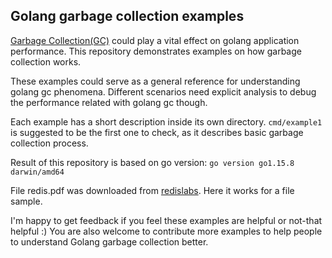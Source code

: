 ## Golang garbage collection examples

[Garbage Collection(GC)](https://en.wikipedia.org/wiki/Garbage_collection_(computer_science)) could play a vital effect on golang application performance. This repository demonstrates examples on how garbage collection works.

These examples could serve as a general reference for understanding golang gc phenomena. Different scenarios need explicit analysis to debug the performance related with golang gc though.

Each example has a short description inside its own directory. `cmd/example1` is suggested to be the first one to check, as it describes basic garbage collection process.

Result of this repository is based on go version: `go version go1.15.8 darwin/amd64`

File redis.pdf was downloaded from [redislabs](https://redislabs.com/). Here it works for a file sample.

I'm happy to get feedback if you feel these examples are helpful or not-that helpful :) You are also welcome to contribute more examples to help people to understand Golang garbage collection better.
